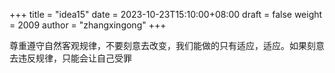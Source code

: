 +++
title = "idea15"
date = 2023-10-23T15:10:00+08:00
draft = false
weight = 2009
author = "zhangxingong"
+++

尊重遵守自然客观规律，不要刻意去改变，我们能做的只有适应，适应。如果刻意去违反规律，只能会让自己受罪
